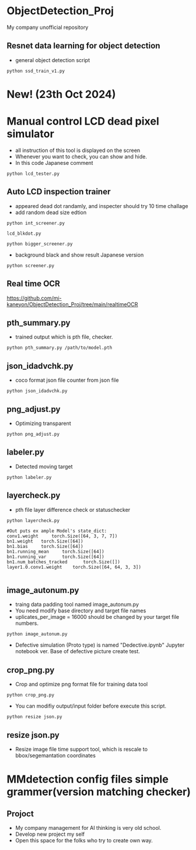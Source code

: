 # ObjectDetection_Proj
My company unofficial repository


## Resnet data learning for object detection
- general object detection script
```
python ssd_train_v1.py
```


# New! (23th Oct 2024)
# Manual control LCD dead pixel simulator

- all instruction of this tool is displayed on the screen
- Whenever you want to check, you can show and hide.
- In this code Japanese comment 

```
python lcd_tester.py
```


## Auto LCD inspection trainer
- appeared dead dot randamly, and inspecter should try 10 time challage
- add random dead size edtion

```
python int_screener.py
```
```
lcd_blkdot.py
```

```
python bigger_screener.py
```



- background black and show result Japanese version

```
python screener.py
```



## Real time OCR 
https://github.com/mi-kaneyon/ObjectDetection_Proj/tree/main/realtimeOCR

## pth_summary.py
- trained output which is pth file, checker.

```
python pth_summary.py /path/to/model.pth
```

## json_idadvchk.py
- coco format json file counter from json file

```
python json_idadvchk.py
```


## png_adjust.py
- Optimizing transparent

```
python png_adjust.py

```
## labeler.py
- Detected moving target

```
python labeler.py
```
  

## layercheck.py
- pth file layer difference check or statuschecker

```
python layercheck.py 
```

``` 
#Out puts ex ample Model's state_dict:
conv1.weight 	 torch.Size([64, 3, 7, 7])
bn1.weight 	 torch.Size([64])
bn1.bias 	 torch.Size([64])
bn1.running_mean 	 torch.Size([64])
bn1.running_var 	 torch.Size([64])
bn1.num_batches_tracked 	 torch.Size([])
layer1.0.conv1.weight 	 torch.Size([64, 64, 3, 3])


``` 

## image_autonum.py
- traing data padding tool named image_autonum.py
- You need modify base directory and target file names
- uplicates_per_image = 16000 should be changed by your target file numbers.
```
python image_autonum.py

```  

- Defective simulation (Proto type) is named "Dedective.ipynb"
Jupyter notebook ver.
Base of defective picture create test.

## crop_png.py
- Crop and optimize png format file for training data tool


```
python crop_png.py

```
- You can modifiy output/input folder before execute this script.

```
python resize json.py

```

## resize json.py
- Resize image file time support tool, which is rescale to bbox/segemantation coordinates

# MMdetection config files simple grammer(version matching checker)

## Projoct 
- My company management for AI thinking is very old school.
- Develop new project my self
- Open this space for the folks who try to create own way.

